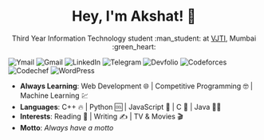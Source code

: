 <h1 align="center">Hey, I'm Akshat! 👋</h1>
<p align="center">Third Year Information Technology student :man_student: at <a href="https://vjtimumbai.in/">VJTI</a>, Mumbai :green_heart:</p>


![Ymail](https://img.shields.io/badge/akshatshah__21%40yahoo.in-6001d2?style=for-the-badge&logo=yahoo!)
![Gmail](https://img.shields.io/badge/anshah__b18%40it.vjti.ac.in-d14836?style=for-the-badge&logo=gmail&logoColor=white)
![LinkedIn](https://img.shields.io/badge/akshatshah__21-0077b5?style=for-the-badge&logo=Linkedin&logoColor=white?link=https://www.linkedin.com/in/akshatshah21)
![Telegram](https://img.shields.io/badge/Hades__218-9cf?style=for-the-badge&logo=telegram&logoColor=white?link=https://t.me/Hades_218)
![Devfolio](https://img.shields.io/badge/Devfolio-akshatshah__21-3770ff?style=for-the-badge&?link=https://devfolio.co/@akshatshah_21)
![Codeforces](https://img.shields.io/badge/hades__21-lightgrey?style=for-the-badge&logo=codeforces&logoColor=white?link=https://codeforces.com/profile/hades_21)
![Codechef](https://img.shields.io/badge/hades__21-5b4638?style=for-the-badge&logo=codechef&logoColor=white?link=https://www.codechef.com/users/hades_21)
![WordPress](https://img.shields.io/badge/imagination_boundless-21759b?style=for-the-badge&logo=wordpress&logoColor=white?link=https://imaginationboundless.wordpress.com/)  

- **Always Learning**: Web Development  :globe_with_meridians:  |  Competitive Programming  :nerd_face:  |  Machine Learning  :chart:
- **Languages**: C++  :fire:  |  Python  :cool:  |  JavaScript  :yellow_heart:  |  C  :monocle_face:  |  Java  :man_shrugging:
- **Interests**: Reading  :green_book:  |  Writing  :writing_hand:  |  TV & Movies  :clapper: 
- **Motto**: _Always have a motto_
<!--
**akshatshah21/akshatshah21** is a ✨ _special_ ✨ repository because its `README.md` (this file) appears on your GitHub profile.

Here are some ideas to get you started:

- 🔭 I’m currently working on ...
- 🌱 I’m currently learning ...
- 👯 I’m looking to collaborate on ...
- 🤔 I’m looking for help with ...
- 💬 Ask me about ...
- 📫 How to reach me: ...
- 😄 Pronouns: ...
- ⚡ Fun fact: ...
-->
